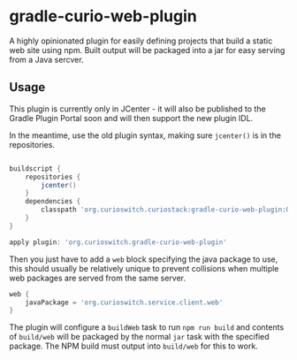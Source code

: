 # gradle-curio-web-plugin

A highly opinionated plugin for easily defining projects that build a static web site using npm.
Built output will be packaged into a jar for easy serving from a Java sercver.

## Usage

This plugin is currently only in JCenter - it will also be published to the Gradle Plugin Portal
soon and will then support the new plugin IDL.

In the meantime, use the old plugin syntax, making sure ```jcenter()``` is in the repositories.

```groovy

buildscript {
    repositories {
        jcenter()
    }
    dependencies {
        classpath 'org.curioswitch.curiostack:gradle-curio-web-plugin:0.0.1'
    }
}

apply plugin: 'org.curioswitch.gradle-curio-web-plugin'
```

Then you just have to add a ```web``` block specifying the java package to use, this should usually
be relatively unique to prevent collisions when multiple web packages are served from the same
server.
```groovy
web {
    javaPackage = 'org.curioswitch.service.client.web'
}
```

The plugin will configure a ```buildWeb``` task to run ```npm run build``` and contents of
```build/web``` will be packaged by the normal ```jar``` task with the specified package. The NPM 
build must output into ```build/web``` for this to work.
